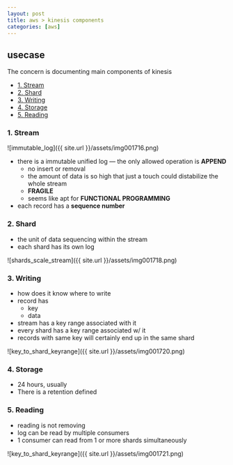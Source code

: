 ```yaml
---
layout: post
title: aws > kinesis components
categories: [aws]
---
```

## usecase
The concern is documenting main components of kinesis

<!-- TOC -->

- [1. Stream](#1-stream)
- [2. Shard](#2-shard)
- [3. Writing](#3-writing)
- [4. Storage](#4-storage)
- [5. Reading](#5-reading)

<!-- /TOC -->

### 1. Stream  

![immutable_log]({{ site.url }}/assets/img001716.png)

* there is a immutable unified log — the only allowed operation is **APPEND**
    * no insert or removal 
    * the amount of data is so high that just a touch could distabilize the whole stream
    * **FRAGILE**
    * seems like apt for **FUNCTIONAL PROGRAMMING**
* each record has a **sequence number**

### 2. Shard
* the unit of data sequencing within the stream
* each shard has its own log

 ![shards_scale_stream]({{ site.url }}/assets/img001718.png)
 
### 3. Writing 
* how does it know where to write
* record has
    * key
    * data
* stream has a key range associated with it
* every shard has a key range associated w/ it
* records with same key will certainly end up in the same shard

![key_to_shard_keyrange]({{ site.url }}/assets/img001720.png)

### 4. Storage 
* 24 hours, usually
* There is a retention defined

### 5. Reading
* reading is not removing
* log can be read by multiple consumers 
* 1 consumer can read from 1 or more shards simultaneously 

![key_to_shard_keyrange]({{ site.url }}/assets/img001721.png)
